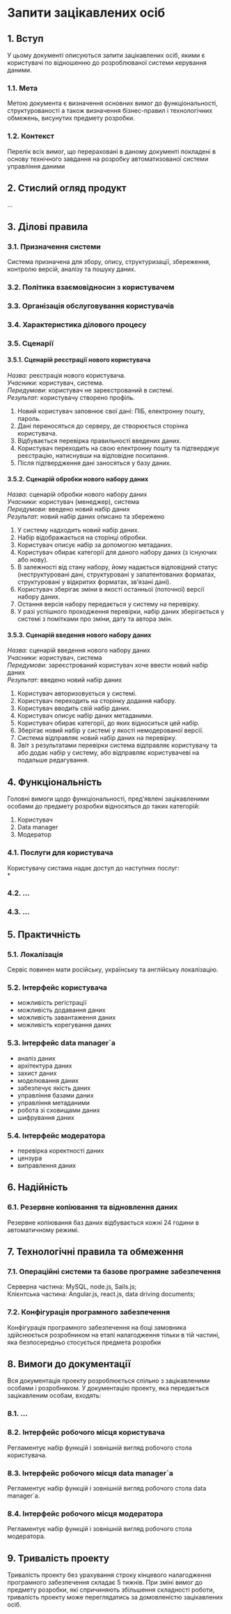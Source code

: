 # Запити зацікавлених осіб  

## 1. Вступ   
У цьому документі описуються запити зацікавлених осіб, якими є користувачі по відношенню до розроблюваної системи керування даними.  
### 1.1. Мета  
Метою документа є визначення основних вимог до функціональності, структурованості а також визначення бізнес-правил і технологічних обмежень, висунутих предмету розробки.  
### 1.2. Контекст  
Перелік всіх вимог, що перераховані в даному документі покладені в основу технічного завдання на розробку автоматизованої системи управління даними  

## 2. Стислий огляд продукт  
... 

## 3. Ділові правила  
### 3.1. Призначення системи  
Система призначена для збору, опису, структуризації, збереження, контролю версій, аналізу та пошуку даних.  
### 3.2. Політика взаємовідносин з користувачем  
### 3.3. Організація обслуговування користувачів  
### 3.4. Характеристика ділового процесу  
### 3.5. Сценарії  
#### 3.5.1. Сценарій реєстрації нового користувача  
*Назва:* реєстрація нового користувача.  
*Учасники:* користувач, система. 	 
*Передумови*: користувач не зареєстрований в системі.  
*Результат:* користувачу створено профіль.  
1. Новий користувач заповнює свої дані: ПІБ, електронну пошту, пароль.  
2. Дані переносяться до серверу, де створюється сторінка користувача.  
3. Відбувається перевірка правильності введених даних.  
4. Користувач переходить на свою електронну пошту та підтверджує реєстрацію, натиснувши на відповідне посилання.  
5. Після підтвердження дані заносяться у базу даних.  
   
#### 3.5.2. Сценарій обробки нового набору даних  
*Назва:* сценарій обробки нового набору даних  
*Учасники:* користувач (менеджер), система  
*Передумови:* введено новий набір даних  
*Результат:* новий набір даних описано та збережено  
1. У систему надходить новий набір даних.  
2. Набір відображається на сторінці обробки.  
3. Користувач описує набір за допомогою метаданих.  
4. Користувач обирає категорії для даного набору даних (з існуючих або нову).  
5. В залежності від стану набору, йому надається відповідний статус (неструктуровані дані, структуровані у запатентованих форматах, структуровані у відкритих форматах, зв’язані дані).  
6. Користувач зберігає зміни в якості останньої (поточної) версії набору даних.  
7. Остання версія набору передається у систему на перевірку.  
8. У разі успішного проходження перевірки, набір даних зберігається у системі з помітками про зміни, дату та автора змін.  

#### 3.5.3. Сценарій введення нового набору даних  
*Назва:* сценарій  введення нового набору даних  
*Учасники:* користувач, система  
*Передумови:* зареєстрований користувач хоче ввести новий набір даних  
*Результат:* введено новий набір даних  
1. Користувач авторизовується у системі.  
2. Користувач переходить на сторінку додання набору. 
3. Користувач вводить свій набір даних.  
4. Користувач описує набір даних метаданими.  
5. Користувач обирає категорії, до яких відноситься цей набір.   
6. Зберігає новий набір у системі у якості немодерованої версії.  
7. Система відправляє новий набір даних на перевірку.  
8. Звіт з результатами перевірки система відправляє користувачу та або додає набір у систему, або відправляє користувачеві на подальше редагування.  

## 4. Функціональність  
Головні вимоги щодо функціональності, пред'явлені зацікавленими особами до предмету розробки відносяться до таких категорій:  
1. Користувач  
2. Data manager  
3. Модератор  
### 4.1. Послуги для користувача  
Користувачу систама надає доступ до наступних послуг:  
* 
### 4.2. …  
### 4.3. …  

## 5. Практичність  
### 5.1. Локалізація  
Сервіс повинен мати російську, українську  та англійську локалізацію.  
### 5.2. Інтерфейс користувача   
* можливість регістрації  
* можливість додавання даних  
* можливість завантаження даних  
* можливість корегування даних 

### 5.3. Інтерфейс data manager\`a  
* аналіз даних  
* архітектура даних  
* захист даних  
* моделювання даних  
* забезпечує якість даних  
* управління базами даних  
* управління метаданими  
* робота зі сховищами даних  
* шифрування даних  

### 5.4. Інтерфейс модератора  
- перевірка коректності даних 
- цензура 
- виправлення даних  

## 6. Надійність  
### 6.1. Резервне копіювання та відновлення даних  
Резервне копіювання баз даних відбувається кожні 24 години в автоматичному режимі.  

## 7. Технологічні правила та обмеження  
### 7.1. Операційні системи та базове програмне забезпечення  
Серверна частина: MySQL, node.js, Sails.js;  
Клієнтська частина: Angular.js, react.js, data driving documents;  
### 7.2. Конфігурація програмного забезпечення  
Конфігурація програмного забезпечення на боці замовника здійснюється розробником на етапі налагодження тільки в тій частині, яка безпосередньо стосується предмета розробки  

## 8. Вимоги до документації  
Вся документація проекту розроблюється спільно з зацікавленими особами і розробником. У документацію проекту, яка передається зацікавленим особам, входять:  
### 8.1. …  
### 8.2. Інтерфейс робочого місця користувача  
Регламентує набір функцій і зовнішній вигляд робочого стола  користувача.
### 8.3. Інтерфейс робочого місця data manager\`a  
Регламентує набір функцій і зовнішній вигляд робочого стола  data manager\`a.  
### 8.4. Інтерфейс робочого місця модератора  
Регламентує набір функцій і зовнішній вигляд робочого стола  модератора.  

## 9. Тривалість проекту  
Тривалість проекту без урахування строку кінцевого налагодження програмного забезпечення складає 5 тижнів. При зміні вимог до предмету розробки, які спричиняють збільшення складності роботи, тривалість проекту може переглядатись за домовленістю зацікавлених осіб.  
